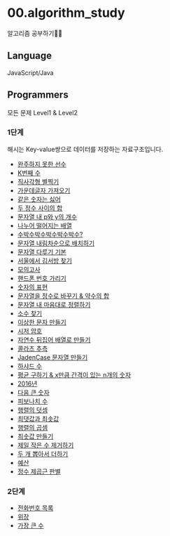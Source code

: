 # 00.algorithm_study

알고리즘 공부하기🕵️‍♀️

## Language

JavaScript/Java

## Programmers

모든 문제 Level1 & Level2

### 1단계

해시는 Key-value쌍으로 데이터를 저장하는 자료구조입니다.

- [완주하지 못한 선수](https://github.com/yo-onhye/00.algorithm_study/tree/master/programers/200810_hash01)
- [K번째 수](https://github.com/yo-onhye/00.algorithm_study/tree/master/programers/200813_sort01)
- [직사각형 별찍기](https://github.com/yo-onhye/00.algorithm_study/tree/master/programers/200817_star)
- [가운데글자 가져오기](https://github.com/yo-onhye/00.algorithm_study/tree/master/programers/200818_letter)
- [같은 숫자는 싫어](https://github.com/yo-onhye/00.algorithm_study/tree/master/programers/200819_number)
- [두 정수 사이의 합](https://github.com/yo-onhye/00.algorithm_study/tree/master/programers/200820_sum)
- [문자열 내 p와 y의 개수](https://github.com/yo-onhye/00.algorithm_study/tree/master/programers/200821_pny)
- [나누어 떨어지는 배열](https://github.com/yo-onhye/00.algorithm_study/tree/master/programers/200824_dividing_array)
- [수박수박수박수박수박수?](https://github.com/yo-onhye/00.algorithm_study/tree/master/programers/200825_subak)
- [문자열 내림차순으로 배치하기](https://github.com/yo-onhye/00.algorithm_study/tree/master/programers/200826_descending)
- [문자열 다루기 기본](https://github.com/yo-onhye/00.algorithm_study/tree/master/programers/200827_string)
- [서울에서 김서방 찾기](https://github.com/yo-onhye/00.algorithm_study/tree/master/programers/200828_kim)
- [모의고사](https://github.com/yo-onhye/00.algorithm_study/tree/master/programers/200831_exam)
- [핸드폰 번호 가리기](https://github.com/yo-onhye/00.algorithm_study/tree/master/programers/200901_phone)
- [숫자의 표현](https://github.com/yo-onhye/00.algorithm_study/tree/master/programers/200902_number)
- [문자열을 정수로 바꾸기 & 약수의 합](https://github.com/yo-onhye/00.algorithm_study/tree/master/programers/200903_number)
- [문자열 내 마음대로 정렬하기](https://github.com/yo-onhye/00.algorithm_study/tree/master/programers/200904_sort)
- [소수 찾기](https://github.com/yo-onhye/00.algorithm_study/tree/master/programers/200907_decimal)
- [이상한 문자 만들기](https://github.com/yo-onhye/00.algorithm_study/tree/master/programers/200908_strange_letter)
- [시저 암호](https://github.com/yo-onhye/00.algorithm_study/tree/master/programers/200909_caesar_code)
- [자연수 뒤집어 배열로 만들기](https://github.com/yo-onhye/00.algorithm_study/tree/master/programers/200910_natural_number)
- [콜라츠 추측](https://github.com/yo-onhye/00.algorithm_study/tree/master/programers/200911_collatz)
- [JadenCase 문자열 만들기](https://github.com/yo-onhye/00.algorithm_study/tree/master/programers/200914_jadencase)
- [하샤드 수](https://github.com/yo-onhye/00.algorithm_study/tree/master/programers/200915_harshad)
- [평균 구하기 & x만큼 간격이 있는 n개의 숫자](https://github.com/yo-onhye/00.algorithm_study/tree/master/programers/200916_number)
- [2016년](https://github.com/yo-onhye/00.algorithm_study/tree/master/programers/200917_2006)
- [다음 큰 숫자](https://github.com/yo-onhye/00.algorithm_study/tree/master/programers/200918_next_number)
- [피보나치 수](https://github.com/yo-onhye/00.algorithm_study/tree/master/programers/200921_fibonacci)
- [행렬의 덧셈](https://github.com/yo-onhye/00.algorithm_study/tree/master/programers/200922_array_sum)
- [최댓값과 최솟값](https://github.com/yo-onhye/00.algorithm_study/tree/master/programers/200923_maximum_minimum)
- [행렬의 곱셈](https://github.com/yo-onhye/00.algorithm_study/tree/master/programers/200924_array_multiple)
- [최솟값 만들기](https://github.com/yo-onhye/00.algorithm_study/tree/master/programers/200925_minimum)
- [제일 작은 수 제거하기](https://github.com/yo-onhye/00.algorithm_study/tree/master/programers/200928_smallest_num)
- [두 개 뽑아서 더하기](https://github.com/yo-onhye/00.algorithm_study/tree/master/programers/200929_pick_num)
- [예산](https://github.com/yo-onhye/00.algorithm_study/tree/master/programers/200930_budget)
- [정수 제곱근 판별](https://github.com/yo-onhye/00.algorithm_study/tree/master/programers/201001_sqrt)

### 2단계

- [전화번호 목록](https://github.com/yo-onhye/00.algorithm_study/tree/master/programers/200811_hash02)
- [위장](https://github.com/yo-onhye/00.algorithm_study/tree/master/programers/200812_hash03)
- [가장 큰 수](https://github.com/yo-onhye/00.algorithm_study/tree/master/programers/200814_sort02)
